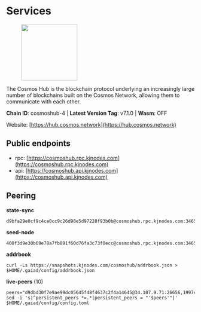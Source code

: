 # Services

<figure><img src="https://raw.githubusercontent.com/kj89/testnet_manuals/main/pingpub/logos/cosmoshub.png" width="150" alt=""><figcaption></figcaption></figure>

The Cosmos Hub is the blockchain protocol underlying an  increasingly large number of blockchains built on the  Cosmos Network, allowing them to communicate with each other.

**Chain ID**: cosmoshub-4 | **Latest Version Tag**: v7.1.0 | **Wasm**: OFF

Website: [https://hub.cosmos.network](https://hub.cosmos.network)


## Public endpoints

* rpc: [https://cosmoshub.rpc.kjnodes.com](https://cosmoshub.rpc.kjnodes.com)
* api: [https://cosmoshub.api.kjnodes.com](https://cosmoshub.api.kjnodes.com)

## Peering

**state-sync**

```
d9bfa29e0cf9c4ce0cc9c26d98e5d97228f93b0b@cosmoshub.rpc.kjnodes.com:34656
```

**seed-node**

```
400f3d9e30b69e78a7fb891f60d76fa3c73f0ecc@cosmoshub.rpc.kjnodes.com:34659
```

**addrbook**
```
curl -Ls https://snapshots.kjnodes.com/cosmoshub/addrbook.json > $HOME/.gaiad/config/addrbook.json
```

**live-peers** (10)
```
peers="d9dbd30f7e9ae99dc05645f48f4637c2f4a14645@34.107.9.71:26656,1997e68bf205bedeed0c4723786bf03464987dc1@77.87.108.21:26656,d5cdd27a0aae56776f6fba0b7ba0ee66aeba534a@88.198.11.139:26656,44594a57ce538a21f8558bcb1c9ce560ad879e3e@15.235.114.84:26656,e0ab6c5cc86959853f499236b8297344802ac5f4@5.161.139.201:26656,cf10a45ead9e76d45b06dee97ef779e65103c78e@3.128.185.235:26656,915a5d104236764e33d5f7fd8d6c946e66766723@34.74.124.82:26656,67685d93f2256caa7a2d53e3a104f9e437c3d247@95.216.114.244:26656,5be5d5a7f68d573310692c9073190aaede216906@45.63.82.80:26656,d9bfa29e0cf9c4ce0cc9c26d98e5d97228f93b0b@144.76.163.233:34656"
sed -i 's|^persistent_peers *=.*|persistent_peers = "'$peers'"|' $HOME/.gaiad/config/config.toml
```
